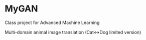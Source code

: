 # MyGAN

Class project for Advanced Machine Learning

Multi-domain animal image translation (Cat<->Dog limited version)
